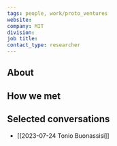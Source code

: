 ```yaml
---
tags: people, work/proto_ventures
website: 
company: MIT
division:
job title: 
contact_type: researcher
---
```

## About

## How we met

## Selected conversations
- [[2023-07-24 Tonio Buonassisi]]